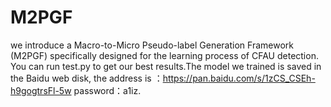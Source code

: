 # M2PGF
we introduce a Macro-to-Micro Pseudo-label Generation Framework (M2PGF) specifically designed for the learning process of CFAU detection.
You can run test.py to get our best results.The model we trained is saved in the Baidu web disk, the address is ：https://pan.baidu.com/s/1zCS_CSEh-h9gogtrsFl-5w   password：a1iz.
